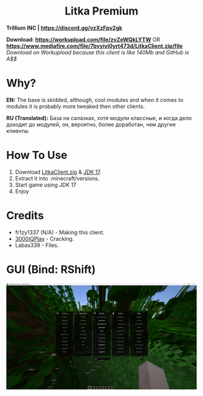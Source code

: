 <h1 align="center">Litka Premium</h1>

**Trillium INC | https://discord.gg/vzXzFpv2gk**

**Download: https://workupload.com/file/zvZeWQkLYTW** OR **https://www.mediafire.com/file/7bvyivi0yrt473d/LitkaClient.zip/file** <br/>
*Download on Workupload because this client is like 140Mb and GitHub is A$$*

# Why?

**EN:** The base is skidded, although, cool modules and when it comes to modules it is probably more tweaked then other clients.

**RU (Translated):** База на салазках, хотя модули классные, и когда дело доходит до модулей, он, вероятно, более доработан, чем другие клиенты.

[1]: https://github.com/3000IQPlay

# How To Use

1. Download [LitkaClient.zip]() & [JDK 17](https://download.oracle.com/java/17/archive/jdk-17.0.6_windows-x64_bin.zip).
2. Extract it into .minecraft/versions.
3. Start game using JDK 17
4. Enjoy

# Credits
- fr1zy1337 (N/A) - Making this client.
- [3000IQPlay][1] - Cracking.
- Labas339 - Files.

# GUI (Bind: RShift)

![image](https://github.com/WalmartSolutions/Litka/blob/main/GUI.png?raw=true)
